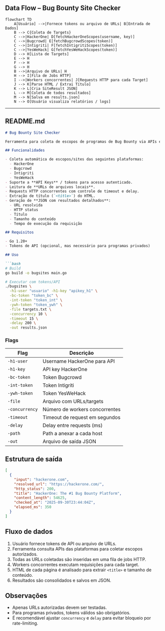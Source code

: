 ## **Data Flow – Bug Bounty Site Checker**

```mermaid
flowchart TD
    A[Usuário] -->|Fornece tokens ou arquivo de URLs| B[Entrada de Dados]
    B --> C{Coleta de Targets}
    C -->|HackerOne| D[fetchHackerOneScopes(username, key)]
    C -->|Bugcrowd| E[fetchBugcrowdScopes(token)]
    C -->|Intigriti| F[fetchIntigritiScopes(token)]
    C -->|YesWeHack| G[fetchYesWeHackScopes(token)]
    D --> H[Lista de Targets]
    E --> H
    F --> H
    G --> H
    B -->|Arquivo de URLs| H
    H --> I[Fila de Jobs HTTP]
    I -->|Workers concorrentes| J[Requests HTTP para cada Target]
    J --> K[Parse HTML / Extrai Título]
    K --> L[Cria SiteResult JSON]
    L --> M[Coleta de todos resultados]
    M --> N[Salva em results.json]
    N --> O[Usuário visualiza relatórios / logs]
```

---

## **README.md**

````markdown
# Bug Bounty Site Checker

Ferramenta para coleta de escopos de programas de Bug Bounty via APIs e verificação de disponibilidade HTTP dos sites.

## Funcionalidades

- Coleta automática de escopos/sites das seguintes plataformas:
  - HackerOne
  - Bugcrowd
  - Intigriti
  - YesWeHack
- Suporte a **API Keys** / tokens para acesso autenticado.
- Leitura de **URLs de arquivos locais**.
- Requests HTTP concorrentes com controle de timeout e delay.
- Extração de título (`<title>`) do HTML.
- Geração de **JSON com resultados detalhados**:
  - URL resolvida
  - HTTP status
  - Título
  - Tamanho do conteúdo
  - Tempo de execução da requisição

## Requisitos

- Go 1.20+
- Tokens de API (opcional, mas necessário para programas privados)

## Uso

```bash
# Build
go build -o bugsites main.go

# Executar com tokens/API
./bugsites \
  -h1-user "usuario" -h1-key "apikey_h1" \
  -bc-token "token_bc" \
  -int-token "token_int" \
  -ywh-token "token_ywh" \
  -file targets.txt \
  -concurrency 10 \
  -timeout 15 \
  -delay 200 \
  -out results.json
````

### Flags

| Flag           | Descrição                      |
| -------------- | ------------------------------ |
| `-h1-user`     | Username HackerOne para API    |
| `-h1-key`      | API key HackerOne              |
| `-bc-token`    | Token Bugcrowd                 |
| `-int-token`   | Token Intigriti                |
| `-ywh-token`   | Token YesWeHack                |
| `-file`        | Arquivo com URLs/targets       |
| `-concurrency` | Número de workers concorrentes |
| `-timeout`     | Timeout de request em segundos |
| `-delay`       | Delay entre requests (ms)      |
| `-path`        | Path a anexar a cada host      |
| `-out`         | Arquivo de saída JSON          |

## Estrutura de saída

```json
[
  {
    "input": "hackerone.com",
    "resolved_url": "https://hackerone.com/",
    "http_status": 200,
    "title": "HackerOne: The #1 Bug Bounty Platform",
    "content_length": 54625,
    "checked_at": "2025-09-30T23:44:04Z",
    "elapsed_ms": 350
  }
]
```

## Fluxo de dados

1. Usuário fornece tokens de API ou arquivo de URLs.
2. Ferramenta consulta APIs das plataformas para coletar escopos autorizados.
3. Todas as URLs coletadas são inseridas em uma fila de jobs HTTP.
4. Workers concorrentes executam requisições para cada target.
5. HTML de cada página é analisado para extrair `<title>` e tamanho de conteúdo.
6. Resultados são consolidados e salvos em JSON.

## Observações

* Apenas URLs autorizadas devem ser testadas.
* Para programas privados, tokens válidos são obrigatórios.
* É recomendável ajustar `concurrency` e `delay` para evitar bloqueio por rate-limiting.

